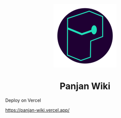 <div align="center">
    <img src="/public/logo_dark.svg" width="200" />
    <h1>Panjan Wiki</h1>
</div>


Deploy on Vercel

https://panjan-wiki.vercel.app/ 
